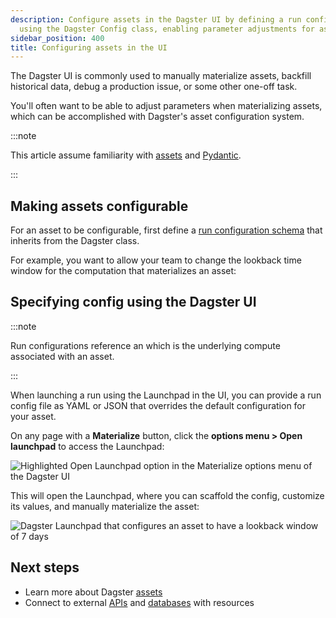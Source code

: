 ```yaml
---
description: Configure assets in the Dagster UI by defining a run configuration schema
  using the Dagster Config class, enabling parameter adjustments for asset materialization.
sidebar_position: 400
title: Configuring assets in the UI
---
```

The Dagster UI is commonly used to manually materialize assets, backfill historical data, debug a production issue, or some other one-off task.

You'll often want to be able to adjust parameters when materializing assets, which can be accomplished with Dagster's asset configuration system.

:::note

This article assume familiarity with [assets](/guides/build/assets) and [Pydantic](https://docs.pydantic.dev/latest/).

:::


## Making assets configurable

For an asset to be configurable, first define a [run configuration schema](/guides/operate/configuration/run-configuration) that inherits from the Dagster <PyObject section="config" module="dagster" object="Config" /> class.

For example, you want to allow your team to change the lookback time window for the computation that materializes an asset:

<CodeExample path="docs_snippets/docs_snippets/guides/data-modeling/configuring-assets/config-schema.py" language="python" />

## Specifying config using the Dagster UI

:::note

Run configurations reference an <PyObject section="ops" module="dagster" object="op" /> which is the underlying compute associated with an asset.

:::

When launching a run using the Launchpad in the UI, you can provide a run config file as YAML or JSON that overrides the default configuration for your asset.

On any page with a **Materialize** button, click the **options menu > Open launchpad** to access the Launchpad:

![Highlighted Open Launchpad option in the Materialize options menu of the Dagster UI](/images/guides/build/assets/configuring-assets-in-the-ui/open-launchpad.png)

This will open the Launchpad, where you can scaffold the config, customize its values, and manually materialize the asset:

![Dagster Launchpad that configures an asset to have a lookback window of 7 days](/images/guides/build/assets/configuring-assets-in-the-ui/look-back-7.png)

## Next steps

- Learn more about Dagster [assets](/guides/build/assets/)
- Connect to external [APIs](/guides/build/external-resources/connecting-to-apis) and [databases](/guides/build/external-resources/connecting-to-databases) with resources
